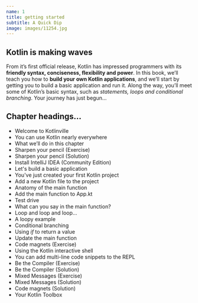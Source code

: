 ```yaml
---
name: 1
title: getting started
subtitle: A Quick Dip
image: images/11254.jpg
---
```

## Kotlin is making waves
From it’s first official release, Kotlin has impressed programmers with its **friendly syntax, conciseness, flexibility and power**. In this book, we’ll teach you how to **build your own Kotlin applications**, and we’ll start by getting you to build a basic application and run it. Along the way, you’ll meet some of Kotlin’s basic syntax, such as *statements, loops and conditional branching*. Your journey has just begun...

## Chapter headings...

* Welcome to Kotlinville
* You can use Kotlin nearly everywhere
* What we’ll do in this chapter
* Sharpen your pencil (Exercise)
* Sharpen your pencil (Solution)
* Install IntelliJ IDEA (Community Edition)
* Let's build a basic application
* You've just created your first Kotlin project
* Add a new Kotlin file to the project
* Anatomy of the main function
* Add the main function to App.kt
* Test drive
* What can you say in the main function?
* Loop and loop and loop...
* A loopy example
* Conditional branching
* Using *if* to return a value
* Update the main function
* Code magnets (Exercise)
* Using the Kotlin interactive shell
* You can add multi-line code snippets to the REPL
* Be the Compiler (Exercise)
* Be the Compiler (Solution)
* Mixed Messages (Exercise)
* Mixed Messages (Solution)
* Code magnets (Solution)
* Your Kotlin Toolbox


